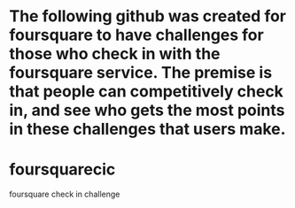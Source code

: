 
The following github was created for foursquare to have challenges for those who check in with the foursquare service. The premise is that people can competitively check in, and see who gets the most points in these challenges that users make.
=======
foursquarecic
=============

foursquare check in challenge

